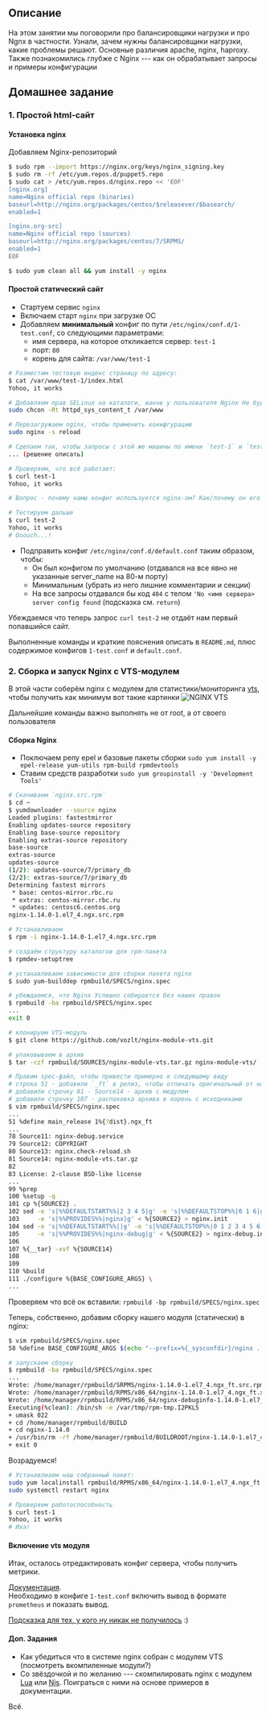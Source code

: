 ## Описание

На этом занятии мы поговорили про балансировщики нагрузки и про Ngnx в частности. Узнали, зачем нужны балансировщики нагрузки, какие проблемы решают. Основные различия apache, nginx, haproxy. Также познакомились глубже с Nginx --- как он обрабатывает запросы и примеры конфигурации

## Домашнее задание

### 1. Простой html-сайт

#### Установка nginx

Добавляем Nginx-репозиторий
```bash
$ sudo rpm --import https://nginx.org/keys/nginx_signing.key
$ sudo rm -rf /etc/yum.repos.d/puppet5.repo
$ sudo cat > /etc/yum.repos.d/nginx.repo << 'EOF'
[nginx.org]
name=Nginx official repo (binaries)
baseurl=http://nginx.org/packages/centos/$releasever/$basearch/
enabled=1

[nginx.org-src]
name=Nginx official repo (sources)
baseurl=http://nginx.org/packages/centos/7/SRPMS/
enabled=1
EOF

$ sudo yum clean all && yum install -y nginx
```


#### Простой статический сайт

* Стартуем сервис `nginx`
* Включаем старт `nginx` при загрузке ОС
* Добавляем **минимальный** конфиг по пути `/etc/nginx/conf.d/1-test.conf`, со следующими параметрами:
  * имя сервера, на которое откликается сервер: `test-1`
  * порт: `80`
  * корень для сайта: `/var/www/test-1`

```bash
# Разместим тестовую индекс страницу по адресу:
$ cat /var/www/test-1/index.html
Yohoo, it works

# Добавляем прав SELinux на каталоги, ианче у пользователя Nginx Не будет прав читать файлы
sudo chcon -Rt httpd_sys_content_t /var/www

# Перезагружаем nginx, чтобы применить конифгурацию
sudo nginx -s reload

# Сделаем так, чтобы запросы с этой же машины по имени `test-1` и `test-2` приходили на неё же
... (решение описать)

# Проверяем, что всё работает:
$ curl test-1
Yohoo, it works

# Вопрос - почему намш конфиг используется nginx-ом? Как/почему он его подтягивает?

# Тестируем дальше
$ curl test-2
Yohoo, it works
# Ooouch...!
```

* Подправить конфиг `/etc/nginx/conf.d/default.conf` таким образом, чтобы:
  * Он был конфигом по умолчанию (отдавался на все явно не указанные server_name на 80-м порту)
  * Минимальным (убрать из него лишние комментарии и секции)
  * На все запросы отдавался бы код `404` с телом `'No <имя сервера> server config found` (подсказка см. `return`)

Убеждаемся что теперь запрос `curl test-2` не отдаёт нам первый попавшийся сайт.

Выполненные команды и краткие пояснения описать в `README.md`, плюс содержимое конфигов `1-test.conf` и `default.conf`.


### 2. Сборка и запуск Nginx с VTS-модулем

В этой части соберём nginx с модулем для статистики/мониторинга [vts](https://github.com/vozlt/nginx-module-vts), 
чтобы получить как минимум вот такие картинки
![NGINX VTS](https://cloud.githubusercontent.com/assets/3648408/23890539/a4c0de18-08d5-11e7-9a8b-448662454854.png)

Дальнейшие команды важно выполнять не от root, а от своего пользователя

#### Сборка Nginx

* Поключаем репу epel и базовые пакеты сборки `sudo yum install -y epel-release yum-utils rpm-build rpmdevtools`
* Ставим средств разработки `sudo yum groupinstall -y 'Development Tools'`

```bash
# Скачиваем `nginx.src.rpm`
$ cd ~
$ yumdownloader --source nginx
Loaded plugins: fastestmirror
Enabling updates-source repository
Enabling base-source repository
Enabling extras-source repository
base-source                                                                           | 2.9 kB  00:00:00     
extras-source                                                                         | 2.9 kB  00:00:00     
updates-source                                                                        | 2.9 kB  00:00:00     
(1/2): updates-source/7/primary_db                                                              |  77 kB  00:00:00     
(2/2): extras-source/7/primary_db                                                               |  49 kB  00:00:00     
Determining fastest mirrors
 * base: centos-mirror.rbc.ru
 * extras: centos-mirror.rbc.ru
 * updates: centosc6.centos.org
nginx-1.14.0-1.el7_4.ngx.src.rpm

# Устанавливаем
$ rpm -i nginx-1.14.0-1.el7_4.ngx.src.rpm

# создаём структуру каталогов для rpm-пакета
$ rpmdev-setuptree

# устанавливаем зависимости для сборки пакета nginx
$ sudo yum-builddep rpmbuild/SPECS/nginx.spec

# убеждаемся, что Nginx Успешно собирается без наших правок
$ rpmbuild -ba rpmbuild/SPECS/nginx.spec
...
exit 0

# клонируем VTS-модуль
$ git clone https://github.com/vozlt/nginx-module-vts.git

# упаковываем в архив
$ tar -czf rpmbuild/SOURCES/nginx-module-vts.tar.gz nginx-module-vts/

# Правим spec-файл, чтобы привести примерно к следующему виду 
# строка 51 - добавили `_ft` в релиз, чтобы отличать оригинальный от нашего
# добавили строчку 81 - Source14 - архив с модулем
# добавили строчку 107 - распаковка архива в корень с исходниками
$ vim rpmbuild/SPECS/nginx.spec 
...
51 %define main_release 1%{?dist}.ngx_ft
...
78 Source11: nginx-debug.service
79 Source12: COPYRIGHT
80 Source13: nginx.check-reload.sh
81 Source14: nginx-module-vts.tar.gz
82 
83 License: 2-clause BSD-like license
...
99 %prep
100 %setup -q
101 cp %{SOURCE2} .
102 sed -e 's|%%DEFAULTSTART%%|2 3 4 5|g' -e 's|%%DEFAULTSTOP%%|0 1 6|g' \
103     -e 's|%%PROVIDES%%|nginx|g' < %{SOURCE2} > nginx.init
104 sed -e 's|%%DEFAULTSTART%%||g' -e 's|%%DEFAULTSTOP%%|0 1 2 3 4 5 6|g' \
105     -e 's|%%PROVIDES%%|nginx-debug|g' < %{SOURCE2} > nginx-debug.init
106 
107 %{__tar} -xvf %{SOURCE14}
108 
109 
110 %build
111 ./configure %{BASE_CONFIGURE_ARGS} \
...
```

Проверяем что всё ок вставили: `rpmbuild -bp rpmbuild/SPECS/nginx.spec`

Теперь, собственно, добавим сборку нашего модуля (статически) в nginx:
```bash
$ vim rpmbuild/SPECS/nginx.spec
58 %define BASE_CONFIGURE_ARGS $(echo "--prefix=%{_sysconfdir}/nginx ... --with-stream_ssl_preread_module --add-module=./nginx-module-vts")

# запускаем сборку
$ rpmbuild -ba rpmbuild/SPECS/nginx.spec
...
Wrote: /home/manager/rpmbuild/SRPMS/nginx-1.14.0-1.el7_4.ngx_ft.src.rpm
Wrote: /home/manager/rpmbuild/RPMS/x86_64/nginx-1.14.0-1.el7_4.ngx_ft.x86_64.rpm
Wrote: /home/manager/rpmbuild/RPMS/x86_64/nginx-debuginfo-1.14.0-1.el7_4.ngx_ft.x86_64.rpm
Executing(%clean): /bin/sh -e /var/tmp/rpm-tmp.I2PKL5
+ umask 022
+ cd /home/manager/rpmbuild/BUILD
+ cd nginx-1.14.0
+ /usr/bin/rm -rf /home/manager/rpmbuild/BUILDROOT/nginx-1.14.0-1.el7_4.ngx_ft.x86_64
+ exit 0
```

Возрадуемся!

```bash
# Устанавлиаем наш собранный пакет:
sudo yum localinstall rpmbuild/RPMS/x86_64/nginx-1.14.0-1.el7_4.ngx_ft.x86_64.rpm
sudo systemctl restart nginx

# Проверяем работоспособность
$ curl test-1
Yohoo, it works
# Иха!
```


#### Включение vts модуля

Итак, осталось отредактировать конфиг сервера, чтобы получить метрики.

[Документация](https://github.com/vozlt/nginx-module-vts#synopsis).  
Необходимо в конфиге `1-test.conf` включить вывод в формате `prometheus` и показать вывод.

[Подсказка для тех, у кого ну никак не получилось](https://gist.github.com/Frodox/23572a2098ba8ba96914e78fca5c52be) :)

#### Доп. Задания

* Как убедиться что в системе nginx собран с модулем VTS (посмотреть вкомпиленные модули?)
* Со звёздочкой и по желанию --- скомпилировать nginx с модулем [Lua](https://github.com/openresty/lua-nginx-module) или [Njs](https://github.com/nginx/njs). Поиграться с ними на основе примеров в документации.


Всё.
